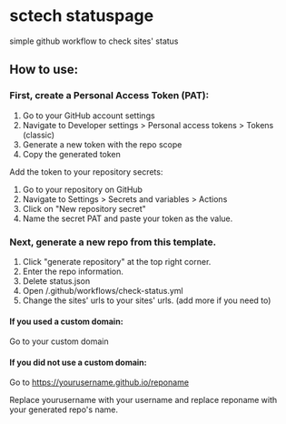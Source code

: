 # sctech statuspage
simple github workflow to check sites' status
## How to use:
### First, create a Personal Access Token (PAT):

1. Go to your GitHub account settings
2. Navigate to Developer settings > Personal access tokens > Tokens (classic)
3. Generate a new token with the repo scope
4. Copy the generated token

Add the token to your repository secrets:

1. Go to your repository on GitHub
2. Navigate to Settings > Secrets and variables > Actions
3. Click on "New repository secret"
4. Name the secret PAT and paste your token as the value.

### Next, generate a new repo from this template.
1. Click "generate repository" at the top right corner.
2. Enter the repo information.
3. Delete status.json
4. Open /.github/workflows/check-status.yml
5. Change the sites' urls to your sites' urls. (add more if you need to)
#### If you used a custom domain:
Go to your custom domain
#### If you did not use a custom domain:
Go to https://yourusername.github.io/reponame

Replace yourusername with your username and replace reponame with your generated repo's name.
